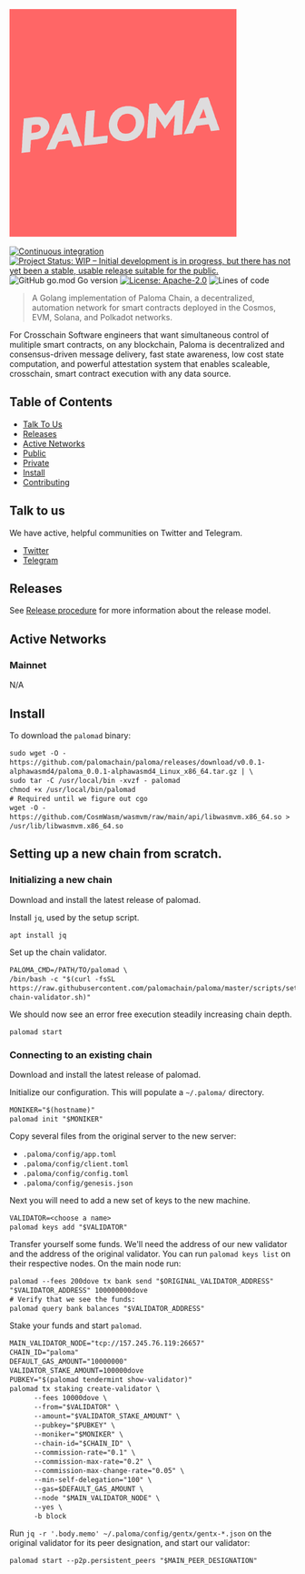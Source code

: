 ![Logo!](assets/paloma.png)

[![Continuous integration](https://github.com/palomachain/paloma/actions/workflows/ci-test.yml/badge.svg?branch=master)](https://github.com/palomachain/paloma/actions/workflows/ci-test.yml)
[![Project Status: WIP – Initial development is in progress, but there has not yet been a stable, usable release suitable for the public.](https://img.shields.io/badge/repo%20status-WIP-yellow.svg?style=flat-square)](https://www.repostatus.org/#wip)
![GitHub go.mod Go version](https://img.shields.io/github/go-mod/go-version/palomachain/paloma?logo=paloma)
[![License: Apache-2.0](https://img.shields.io/github/license/umee-network/umee.svg?style=flat-square)](https://github.com/palomachain/paloma/blob/main/LICENSE)
![Lines of code](https://img.shields.io/tokei/lines/github/palomachain/paloma)

> A Golang implementation of Paloma Chain, a decentralized, automation network for smart contracts
> deployed in the Cosmos, EVM, Solana, and Polkadot networks.

For Crosschain Software engineers that want simultaneous control of mulitiple smart contracts, on any blockchain, Paloma is decentralized and consensus-driven message delivery, fast state awareness, low cost state computation, and powerful attestation system that enables scaleable, crosschain, smart contract execution with any data source.


## Table of Contents

- [Talk To Us](#talk-to-us)
- [Releases](#releases)
- [Active Networks](#active-networks)
- [Public](#public)
- [Private](#private)
- [Install](#install)
- [Contributing](CONTRIBUTING.md)

## Talk to us

We have active, helpful communities on Twitter and Telegram.

* [Twitter](https://twitter.com/paloma_chain)
* [Telegram](https://t.me/palomachain)

## Releases

See [Release procedure](CONTRIBUTING.md#release-procedure) for more information about the release model.

## Active Networks

### Mainnet

N/A

## Install

To download the `palomad` binary:

```shell
sudo wget -O - https://github.com/palomachain/paloma/releases/download/v0.0.1-alphawasmd4/paloma_0.0.1-alphawasmd4_Linux_x86_64.tar.gz | \
sudo tar -C /usr/local/bin -xvzf - palomad
chmod +x /usr/local/bin/palomad
# Required until we figure out cgo
wget -O - https://github.com/CosmWasm/wasmvm/raw/main/api/libwasmvm.x86_64.so > /usr/lib/libwasmvm.x86_64.so
```

## Setting up a new chain from scratch.

### Initializing a new chain

Download and install the latest release of palomad.

Install `jq`, used by the setup script.

```shell
apt install jq
```

Set up the chain validator.

```shell
PALOMA_CMD=/PATH/TO/palomad \
/bin/bash -c "$(curl -fsSL https://raw.githubusercontent.com/palomachain/paloma/master/scripts/setup-chain-validator.sh)"
```

We should now see an error free execution steadily increasing chain depth.

```shell
palomad start
```

### Connecting to an existing chain

Download and install the latest release of palomad.

Initialize our configuration. This will populate a `~/.paloma/` directory.
```shell
MONIKER="$(hostname)"
palomad init "$MONIKER"
```

Copy several files from the original server to the new server:
  - `.paloma/config/app.toml`
  - `.paloma/config/client.toml`
  - `.paloma/config/config.toml`
  - `.paloma/config/genesis.json`

Next you will need to add a new set of keys to the new machine.
```shell
VALIDATOR=<choose a name>
palomad keys add "$VALIDATOR"
```

Transfer yourself some funds. We'll need the address of our new validator and the address of the original validator.
You can run `palomad keys list` on their respective nodes. On the main node run:

```shell
palomad --fees 200dove tx bank send "$ORIGINAL_VALIDATOR_ADDRESS" "$VALIDATOR_ADDRESS" 100000000dove
# Verify that we see the funds:
palomad query bank balances "$VALIDATOR_ADDRESS"
```

Stake your funds and start `palomad`.
```shell
MAIN_VALIDATOR_NODE="tcp://157.245.76.119:26657"
CHAIN_ID="paloma"
DEFAULT_GAS_AMOUNT="10000000"
VALIDATOR_STAKE_AMOUNT=100000dove
PUBKEY="$(palomad tendermint show-validator)"
palomad tx staking create-validator \
      --fees 10000dove \
      --from="$VALIDATOR" \
      --amount="$VALIDATOR_STAKE_AMOUNT" \
      --pubkey="$PUBKEY" \
      --moniker="$MONIKER" \
      --chain-id="$CHAIN_ID" \
      --commission-rate="0.1" \
      --commission-max-rate="0.2" \
      --commission-max-change-rate="0.05" \
      --min-self-delegation="100" \
      --gas=$DEFAULT_GAS_AMOUNT \
      --node "$MAIN_VALIDATOR_NODE" \
      --yes \
      -b block
```

Run `jq -r '.body.memo' ~/.paloma/config/gentx/gentx-*.json` on the original validator for its peer designation,
and start our validator:

```shell
palomad start --p2p.persistent_peers "$MAIN_PEER_DESIGNATION"
```
